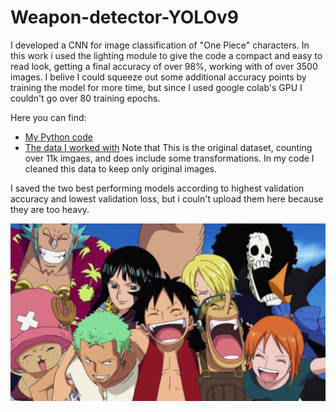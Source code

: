 # Weapon-detector-YOLOv9
I developed a CNN for image classification of "One Piece" characters. 
In this work i used the lighting module to give the code a compact and easy to read look, getting a final accuracy of over 98%, working with of over 3500 images.
I belive I could squeeze out some additional accuracy points by training the model for more time, but since I used google colab's GPU I couldn't go over 80 training epochs.

Here you can find:
- [My Python code](https://github.com/ANDREAaNAPPI/One-Piece-CNN/blob/main/One%20Piece%20CNN.ipynb)
- [The data I worked with](https://www.kaggle.com/datasets/ibrahimserouis99/one-piece-image-classifier) Note that This is the original dataset, counting over 11k imgaes, and does include some transformations. In my code I cleaned this data to keep only original images.

I saved the two best performing models according to highest validation accuracy and lowest validation loss, but i couln't upload them here because they are too heavy.


  
![image](https://github.com/ANDREAaNAPPI/Werhouse-of-stuff/blob/main/OP_crew.jpeg)
